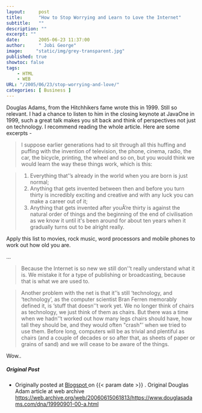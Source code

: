 ```yaml
---
layout:     post
title:      "How to Stop Worrying and Learn to Love the Internet"
subtitle:   ""
description: ""
excerpt: ""
date:       2005-06-23 11:37:00
author:     " Jobi George"
image:     "static/img/grey-transparent.jpg"
published: true
showtoc: false 
tags:
    - HTML
    - WEB
URL: "/2005/06/23/stop-worrying-and-love/"
categories: [ Business ]
---
```

Douglas Adams, from the Hitchhikers fame wrote this in 1999. Still so relevant. I had a chance to listen to him in the closing keynote at JavaOne in 1999, such a great talk makes you sit back and think of perspectives not just on technology. I recommend reading the whole article. Here are some excerpts -


> I suppose earlier generations had to sit through all this huffing and puffing with the invention of television, the phone, cinema, radio, the car, the bicycle, printing, the wheel and so on, but you would think we would learn the way these things work, which is this:

> 1. Everything that'’s already in the world when you are born is just normal;
> 2. Anything that gets invented between then and before you turn thirty is incredibly exciting and creative and with any luck you can make a career out of it;
> 3. Anything that gets invented after youÂ’re thirty is against the natural order of things and the beginning of the end of civilisation as we know it until it's been around for about ten years when it gradually turns out to be alright really.



Apply this list to movies, rock music, word processors and mobile phones to work out how old you are.


...

> Because the Internet is so new we still don'’t really understand what it is. We mistake it for a type of publishing or broadcasting, because that is what we are used to.

> Another problem with the net is that it'’s still ‘technology, and ‘technology’, as the computer scientist Bran Ferren memorably defined it, is ‘stuff that doesn'’t work yet. We no longer think of chairs as technology, we just think of them as chairs. But there was a time when we hadn'’t worked out how many legs chairs should have, how tall they should be, and they would often "crash"’ when we tried to use them. Before long, computers will be as trivial and plentiful as chairs (and a couple of decades or so after that, as sheets of paper or grains of sand) and we will cease to be aware of the things. 

Wow..



##### Original Post

* Originally posted at [ Blogspot ]( http://jobig.blogspot.com/2005/06/) on {{< param date >}} . Original Douglas Adam article at web archive https://web.archive.org/web/20060615061813/https://www.douglasadams.com/dna/19990901-00-a.html

